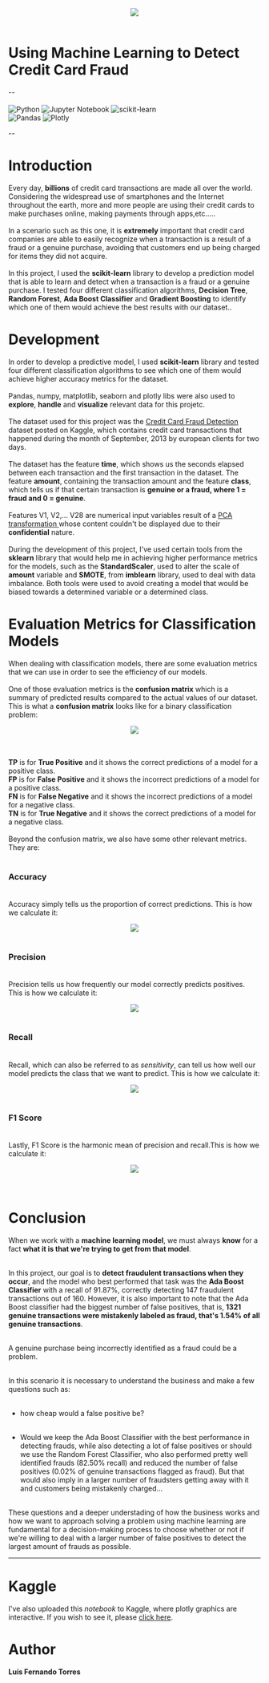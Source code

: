 <center><img src="https://www.cardrates.com/wp-content/uploads/2020/08/shutterstock_576998230.jpg"></center><br>

# Using Machine Learning to Detect Credit Card Fraud
--<br><br>
![Python](https://img.shields.io/badge/python-3670A0?style=for-the-badge&logo=python&logoColor=ffdd54) ![Jupyter Notebook](https://img.shields.io/badge/jupyter-%23FA0F00.svg?style=for-the-badge&logo=jupyter&logoColor=white) ![scikit-learn](https://img.shields.io/badge/scikit--learn-%23F7931E.svg?style=for-the-badge&logo=scikit-learn&logoColor=white) <br>
![Pandas](https://img.shields.io/badge/pandas-%23150458.svg?style=for-the-badge&logo=pandas&logoColor=white) ![Plotly](https://img.shields.io/badge/Plotly-%233F4F75.svg?style=for-the-badge&logo=plotly&logoColor=white)<br>

--

# Introduction

Every day, **billions** of credit card transactions are made all over the world. Considering the widespread use of smartphones and the Internet throughout the earth, more and more people are using their credit cards to make purchases online, making payments through apps,etc.....<br><br>
In a scenario such as this one, it is **extremely** important that credit card companies are able to easily recognize when a transaction is a result of a fraud or a genuine purchase, avoiding that customers end up being charged for items they did not acquire.<br><br>
In this project, I used the **scikit-learn** library to develop a prediction model that is able to learn and detect when a transaction is a fraud or a genuine purchase. I tested four different classification algorithms, **Decision Tree**, **Random Forest**, **Ada Boost Classifier** and **Gradient Boosting** to identify which one of them would achieve the best results with our dataset..

# Development

In order to develop a predictive model, I used **scikit-learn** library and tested four different classification algorithms to see which one of them would achieve higher accuracy metrics for the dataset.<br><br>
Pandas, numpy, matplotlib, seaborn and plotly libs were also used to **explore**, **handle** and **visualize** relevant data for this projetc.<br><br>
The dataset used for this project was the <a href= "https://www.kaggle.com/datasets/mlg-ulb/creditcardfraud">Credit Card Fraud Detection</a> dataset posted on Kaggle, which contains credit card transactions that happened during the month of September, 2013 by european clients for two days.<br><br>
The dataset has the feature **time**, which shows us the seconds elapsed between each transaction and the first transaction in the dataset. The feature **amount**, containing the transaction amount and the feature **class**, which tells us if that certain transaction is **genuine or a fraud, where 1 = fraud and 0 = genuine**.<br><br>
Features V1, V2,... V28 are numerical input variables result of a <a href = "https://en.wikipedia.org/wiki/Principal_component_analysis">PCA transformation </a> whose content couldn't be displayed due to their **confidential** nature.<br><br>
During the development of this project, I've used certain tools from the **sklearn** library that would help me in achieving higher performance metrics for the models, such as the **StandardScaler**, used to alter the scale of **amount** variable and **SMOTE**, from **imblearn** library, used to deal with data imbalance. Both tools were used to avoid creating a model that would be biased towards a determined variable or a determined class.

# Evaluation Metrics for Classification Models<br>

When dealing with classification models, there are some evaluation metrics that we can use in order to see the efficiency of our models.<br><br>
One of those evaluation metrics is the **confusion matrix** which is a summary of predicted results compared to the actual values of our dataset. This is what a **confusion matrix** looks like for a binary classification problem:<br>
<center><img src= "https://miro.medium.com/max/1400/1*hbFaAWGBfFzlPys1TeSJuQ.png"></center><br><br>

**TP** is for **True Positive** and it shows the correct predictions of a model for a positive class.<br> 
**FP** is for **False Positive** and it shows the incorrect predictions of a model for a positive class.<br> 
**FN** is for **False Negative** and it shows the incorrect predictions of a model for a negative class.<br> 
**TN** is for **True Negative** and it shows the correct predictions of a model for a negative class.<br><br> 
Beyond the confusion matrix, we also have some other relevant metrics. They are:<br><br>  

### Accuracy <br><br> 
Accuracy simply tells us the proportion of correct predictions. This is how we calculate it:<br>
<center><img src = "https://www.mydatamodels.com/wp-content/uploads/2020/10/2.-Accuracy-formula-machine-learning-algorithms.png"></center><br>

### Precision <br><br> 
Precision tells us how frequently our model correctly predicts positives. This is how we calculate it:<br>
<center><img src = "https://www.mydatamodels.com/wp-content/uploads/2020/10/5.-Precision-formula.png"></center><br>

### Recall <br><br> 
Recall, which can also be referred to as *sensitivity*, can tell us how well our model predicts the class that we want to predict. This is how we calculate it:<br>
<center><img src = "https://www.mydatamodels.com/wp-content/uploads/2020/10/3.-Sensitivity-formula.png"></center><br>

### F1 Score <br><br> 
Lastly, F1 Score is the harmonic mean of precision and recall.This is how we calculate it:<br>
<center><img src = "https://www.mydatamodels.com/wp-content/uploads/2020/10/6.-Precision-recall-1024x277.png"></center><br><br>

# Conclusion 
When we work with a **machine learning model**, we must always **know** for a fact **what it is that we're trying to get from that model**.<br><br>

In this project, our goal is to **detect fraudulent transactions when they occur**, and the model who best performed that task was the **Ada Boost Classifier** with a recall of 91.87%, correctly detecting 147 fraudulent transactions out of 160. However, it is also important to note that the Ada Boost classifier had the biggest number of false positives, that is, **1321 genuine transactions were mistakenly labeled as fraud, that's 1.54% of all genuine transactions**.<br><br>

A genuine purchase being incorrectly identified as a fraud could be a problem.<br><br>

In this scenario it is necessary to understand the business and make a few questions such as:<br><br>


- how cheap would a false positive be?<br><br>

- Would we keep the Ada Boost Classifier with the best performance in detecting frauds, while also detecting a lot of false positives or should we use the Random Forest Classifier, who also performed pretty well identified frauds (82.50% recall) and reduced the number of false positives (0.02% of genuine transactions flagged as fraud). But that would also imply in a larger number of fraudsters getting away with it and customers being mistakenly charged...<br><br>

These questions and a deeper understading of how the business works and how we want to approach solving a problem using machine learning are fundamental for a decision-making process to choose whether or not if we're willing to deal with a larger number of false positives to detect the largest amount of frauds as possible.


----

# Kaggle

I've also uploaded this *notebook* to Kaggle, where plotly graphics are interactive. If you wish to see it, please <a href = "https://www.kaggle.com/code/lusfernandotorres/91-87-recall-with-ada-boost-cc-fraud-detection/notebook">click here</a>.

# Author
**Luís Fernando Torres**
